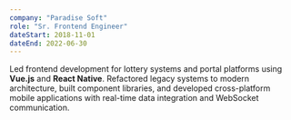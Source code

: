 ```yaml
---
company: "Paradise Soft"
role: "Sr. Frontend Engineer"
dateStart: 2018-11-01
dateEnd: 2022-06-30
---
```


Led frontend development for lottery systems and portal platforms using **Vue.js** and **React Native**. Refactored legacy systems to modern architecture, built component libraries, and developed cross-platform mobile applications with real-time data integration and WebSocket communication.
